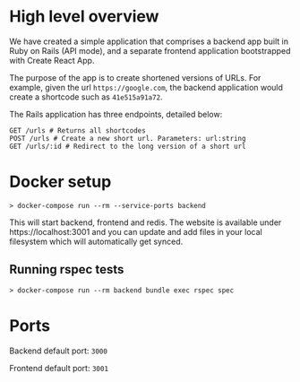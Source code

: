 # High level overview

We have created a simple application that comprises a backend app built in Ruby on Rails (API mode), and a separate frontend application bootstrapped with Create React App.

The purpose of the app is to create shortened versions of URLs. For example, given the url `https://google.com`, the backend application would create a shortcode such as `41e515a91a72`.

The Rails application has three endpoints, detailed below:

```
GET /urls # Returns all shortcodes
POST /urls # Create a new short url. Parameters: url:string
GET /urls/:id # Redirect to the long version of a short url
```

# Docker setup

```
> docker-compose run --rm --service-ports backend
```

This will start backend, frontend and redis. The website is available under https://localhost:3001
and you can update and add files in your local filesystem which will automatically get synced.

## Running rspec tests

```
> docker-compose run --rm backend bundle exec rspec spec
```

# Ports

Backend default port: `3000`

Frontend default port: `3001`
